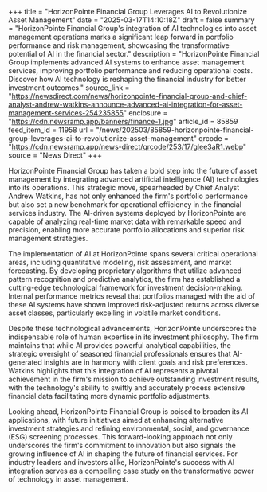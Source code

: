 +++
title = "HorizonPointe Financial Group Leverages AI to Revolutionize Asset Management"
date = "2025-03-17T14:10:18Z"
draft = false
summary = "HorizonPointe Financial Group's integration of AI technologies into asset management operations marks a significant leap forward in portfolio performance and risk management, showcasing the transformative potential of AI in the financial sector."
description = "HorizonPointe Financial Group implements advanced AI systems to enhance asset management services, improving portfolio performance and reducing operational costs. Discover how AI technology is reshaping the financial industry for better investment outcomes."
source_link = "https://newsdirect.com/news/horizonpointe-financial-group-and-chief-analyst-andrew-watkins-announce-advanced-ai-integration-for-asset-management-services-254235855"
enclosure = "https://cdn.newsramp.app/banners/finance-1.jpg"
article_id = 85859
feed_item_id = 11958
url = "/news/202503/85859-horizonpointe-financial-group-leverages-ai-to-revolutionize-asset-management"
qrcode = "https://cdn.newsramp.app/news-direct/qrcode/253/17/glee3aR1.webp"
source = "News Direct"
+++

<p>HorizonPointe Financial Group has taken a bold step into the future of asset management by integrating advanced artificial intelligence (AI) technologies into its operations. This strategic move, spearheaded by Chief Analyst Andrew Watkins, has not only enhanced the firm's portfolio performance but also set a new benchmark for operational efficiency in the financial services industry. The AI-driven systems deployed by HorizonPointe are capable of analyzing real-time market data with remarkable speed and precision, enabling more accurate portfolio allocations and superior risk management strategies.</p><p>The implementation of AI at HorizonPointe spans several critical operational areas, including quantitative modeling, risk assessment, and market forecasting. By developing proprietary algorithms that utilize advanced pattern recognition and predictive analytics, the firm has established a cutting-edge technological framework for investment decision-making. Internal performance metrics reveal that portfolios managed with the aid of these AI systems have shown improved risk-adjusted returns across diverse asset classes, particularly excelling in volatile market conditions.</p><p>Despite these technological advancements, HorizonPointe underscores the indispensable role of human expertise in its investment philosophy. The firm maintains that while AI provides powerful analytical capabilities, the strategic oversight of seasoned financial professionals ensures that AI-generated insights are in harmony with client goals and risk preferences. Watkins highlights that this integration of AI represents a pivotal achievement in the firm's mission to achieve outstanding investment results, with the technology's ability to swiftly and accurately process extensive financial data facilitating more dynamic portfolio adjustments.</p><p>Looking ahead, HorizonPointe Financial Group is poised to broaden its AI applications, with future initiatives aimed at enhancing alternative investment strategies and refining environmental, social, and governance (ESG) screening processes. This forward-looking approach not only underscores the firm's commitment to innovation but also signals the growing influence of AI in shaping the future of financial services. For industry leaders and investors alike, HorizonPointe's success with AI integration serves as a compelling case study on the transformative power of technology in asset management.</p>